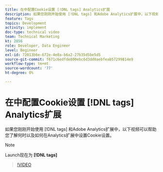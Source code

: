 ```yaml
---
title: 在中配置Cookie设置 [!DNL tags] Analytics扩展
description: 如果您刚刚开始使用 [!DNL tags] 和Adobe Analytics扩展中，以下视频可以帮助您了解何时以及如何在Analytics扩展中设置Cookie设置。
feature: Tags
topics: Development
activity: implement
doc-type: technical video
team: Technical Marketing
kt: 2856
role: Developer, Data Engineer
level: Beginner
exl-id: 72013b6e-672e-4e8a-b6a2-27b35d5be5d5
source-git-commit: f671c6edfde800ebc6d3dd0aebfeab57299814e9
workflow-type: tm+mt
source-wordcount: '77'
ht-degree: 0%

---
```


# 在中配置Cookie设置 [!DNL tags] Analytics扩展

如果您刚刚开始使用 [!DNL tags] 和Adobe Analytics扩展中，以下视频可以帮助您了解何时以及如何在Analytics扩展中设置Cookie设置。

>[!NOTE]
>
> Launch现在为 **[!DNL tags]**

>[!VIDEO](https://video.tv.adobe.com/v/27212/?quality=12&learn=on)
